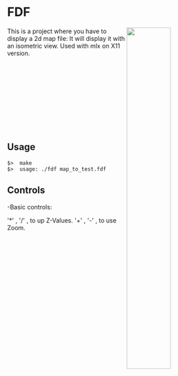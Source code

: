 # FDF

<img align="right"  src="http://i.imgur.com/C27QA4E.png" width="45%" />

This is a project where you have to display a 2d map file:
It will display it with an isometric view.
Used with mlx on X11 version.

<br /><br /><br /><br /><br /><br /><br /><br /><br />
## Usage
	$>  make
	$>  usage: ./fdf map_to_test.fdf

## Controls

-Basic controls:

'*' , '/' , to up Z-Values.
'+' , '-' , to use Zoom.

</tbody>